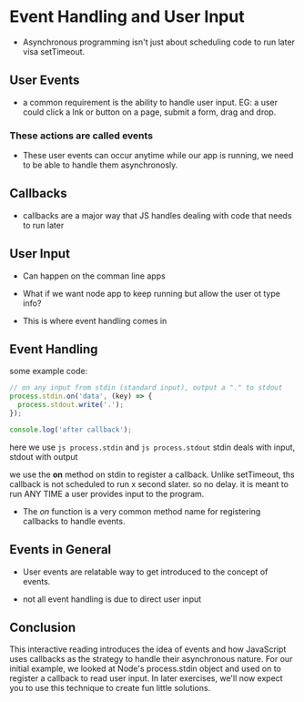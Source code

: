 # Event Handling and User Input

* Asynchronous programming isn't just about scheduling code to run later visa setTimeout. 

## User Events

* a common requirement is the ability to handle user input. EG: a user could click a lnk or button on a page, submit a form, drag and drop.

### These actions are called **events**

* These user events can occur anytime while our app is running, we need to be able to handle them asynchronosly.

## Callbacks

* callbacks are a major way that JS handles dealing with code that needs to run later

## User Input

* Can happen on the comman line apps

* What if we want node app to keep running but allow the user ot type info?

* This is where event handling comes in 

## Event Handling

some example code:

```js
// on any input from stdin (standard input), output a "." to stdout
process.stdin.on('data', (key) => {
  process.stdout.write('.');
});

console.log('after callback');
```
here we use ```js process.stdin``` and ```js process.stdout``` stdin deals with input, stdout with output

we use the **on** method on stdin to register a callback. Unlike setTimeout, ths callback is not scheduled to run x second slater. so no delay. it is meant to run ANY TIME a user provides input to the program.

* The _on_ function is a very common method name for registering callbacks to handle events.

## Events in General

* User events are relatable way to get introduced to the concept of events.

* not all event handling is due to direct user input

## Conclusion

This interactive reading introduces the idea of events and how JavaScript uses callbacks as the strategy to handle their asynchronous nature. For our initial example, we looked at Node's process.stdin object and used on to register a callback to read user input. In later exercises, we'll now expect you to use this technique to create fun little solutions.


